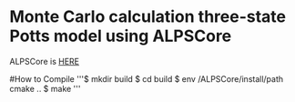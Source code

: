 # Monte Carlo calculation three-state Potts model using ALPSCore
ALPSCore is [HERE](https://alpscore.org)

#How to Compile
'''$ mkdir build
$ cd build
$ env /ALPSCore/install/path cmake ..
$ make
'''


